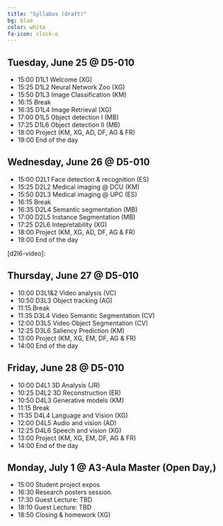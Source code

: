 ```yaml
---
title: "Syllabus (draft)"
bg: blue
color: white
fa-icon: clock-o
---
```


## Tuesday, June 25 @ D5-010

- 15:00 D1L1 Welcome (XG) 
- 15:25 D1L2 Neural Network Zoo (XG) 
- 15:50 D1L3 Image Classification (KM) 
- 16:15 Break
- 16:35 D1L4 Image Retrieval (XG) 
- 17:00 D1L5 Object detection I (MB) 
- 17:25 D1L6 Object detection II (MB) 
- 18:00 Project (KM, XG, AD, DF, AG & FR) 
- 19:00 End of the day

## Wednesday, June 26 @ D5-010

- 15:00 D2L1 Face detection & recognition (ES) 
- 15:25 D2L2 Medical imaging @ DCU (KM) 
- 15:50 D2L3 Medical imaging @ UPC (ES) 
- 16:15 Break
- 16:35 D2L4 Semantic segmentation (MB) 
- 17:00 D2L5 Instance Segmentation (MB) 
- 17:25 D2L6 Intepretability (XG) 
- 18:00 Project (KM, XG, AD, DF, AG & FR)
- 19:00 End of the day

[d2l6-video]:

## Thursday, June 27 @ D5-010

- 10:00 D3L1&2 Video analysis (VC)
- 10:50 D3L3 Object tracking (AG) 
- 11:15 Break
- 11:35 D3L4 Video Semantic Segmentation (CV)
- 12:00 D3L5 Video Object Segmentation (CV)
- 12:25 D3L6 Saliency Prediction (KM) 
- 13:00 Project (KM, XG, EM, DF, AG & FR)
- 14:00 End of the day


## Friday, June 28 @ D5-010

- 10:00 D4L1 3D Analysis (JR) 
- 10:25 D4L2 3D Reconstruction (ER) 
- 10:50 D4L3 Generative models (KM) 
- 11:15 Break
- 11:35 D4L4 Language and Vision (XG) 
- 12:00 D4L5 Audio and vision (AD) 
- 12:25 D4L6 Speech and vision (XG) 
- 13:00 Project (KM, XG, EM, DF, AG & FR)
- 14:00 End of the day

## Monday, July 1 @ A3-Aula Master (Open Day,)

- 15:00 Student project expos
- 16:30 Research posters session. 
- 17:30 Guest Lecture: TBD
- 18:10 Guest Lecture: TBD
- 18:50 Closing & homework (XG)
